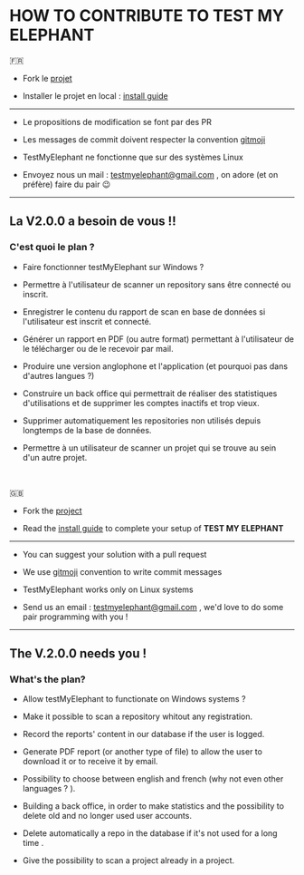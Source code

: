 # HOW TO CONTRIBUTE TO TEST MY ELEPHANT

:fr:

* Fork le [projet](https://github.com/it-akademy-students/hackathon-developpement-securite-teamosaurus-fantasticus.git)

* Installer le projet en local : [install guide](INSTALL.md)
-------------------------------------------------------

* Le propositions de modification se font par des PR

* Les messages de commit doivent respecter la convention [gitmoji](https://gitmoji.dev/)

* TestMyElephant ne fonctionne que sur des systèmes Linux

* Envoyez nous un mail : testmyelephant@gmail.com , on adore (et on préfère) faire du pair :wink:
-------------------------------------------------------------------------
## La V2.0.0 a besoin de vous !!
### C'est quoi le plan ?

* Faire fonctionner testMyElephant sur Windows ?

* Permettre à l'utilisateur de scanner un repository sans être connecté ou inscrit.

* Enregistrer le contenu du rapport de scan en base de données si l'utilisateur est inscrit et connecté.

* Générer un rapport en PDF (ou autre format) permettant à l'utilisateur de le télécharger ou de le recevoir par mail.

* Produire une version anglophone et l'application (et pourquoi pas dans d'autres langues ?)

* Construire un back office qui permettrait de réaliser des statistiques d'utilisations et de supprimer les comptes inactifs et trop vieux.

* Supprimer automatiquement les repositories non utilisés depuis longtemps de la base de données.

* Permettre à un utilisateur de scanner un projet qui se trouve au sein d'un autre projet.


<br>

:gb:

* Fork the [project](https://github.com/it-akademy-students/hackathon-developpement-securite-teamosaurus-fantasticus.git)

* Read the [install guide](INSTALL.md) to complete your setup of **TEST MY ELEPHANT**
-------------------------------------------------------

* You can suggest your solution with a pull request

* We use [gitmoji](https://gitmoji.dev/) convention to write commit messages

* TestMyElephant works only on Linux systems

* Send us an email : testmyelephant@gmail.com , we'd love to do some pair programming with you ! 
-------------------------------------------------------------------------
## The V.2.0.0 needs you !
### What's the plan?

* Allow testMyElephant to functionate on Windows systems ?

* Make it possible to scan a repository whitout any registration.

* Record the reports' content in our database if the user is logged.

* Generate PDF report (or another type of file) to allow the user to download it or to receive it by email.

* Possibility to choose between english and french (why not even other languages ? ).

* Building a back office, in order to make statistics and the possibility to delete old and no longer used user accounts.

* Delete automatically a repo in the database if it's not used for a long time .

* Give the possibility to scan a project already in a project.




